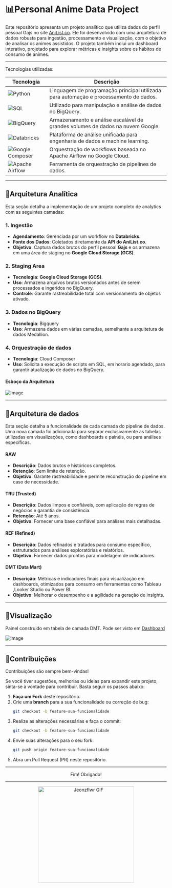 # **📊Personal Anime Data Project**

Este repositório apresenta um projeto analítico que utiliza dados do perfil pessoal Gajs no site [AniList.co](https://anilist.co). Ele foi desenvolvido com uma arquitetura de dados robusta para ingestão, processamento e visualização, com o objetivo de analisar os animes assistidos. O projeto também inclui um dashboard interativo, projetado para explorar métricas e insights sobre os hábitos de consumo de animes.


---

Tecnologias utilizadas:

| Tecnologia   | Descrição                                                                 |
|--------------|-------------------------------------------------------------------------|
| ![Python](https://img.shields.io/badge/-Python-3776AB?style=for-the-badge&logo=python&logoColor=white) | Linguagem de programação principal utilizada para automação e processamento de dados. |
| ![SQL](https://img.shields.io/badge/-SQL-4479A1?style=for-the-badge&logo=postgresql&logoColor=white) | Utilizado para manipulação e análise de dados no BigQuery. |
| ![BigQuery](https://img.shields.io/badge/-BigQuery-669DF6?style=for-the-badge&logo=googlecloud&logoColor=white) | Armazenamento e análise escalável de grandes volumes de dados na nuvem Google. |
| ![Databricks](https://img.shields.io/badge/-Databricks-FF3621?style=for-the-badge&logo=databricks&logoColor=white) | Plataforma de análise unificada para engenharia de dados e machine learning. |
| ![Google Composer](https://img.shields.io/badge/-Composer-4285F4?style=for-the-badge&logo=googlecloud&logoColor=white) | Orquestração de workflows baseada no Apache Airflow no Google Cloud. |
| ![Apache Airflow](https://img.shields.io/badge/-Airflow-017CEE?style=for-the-badge&logo=apacheairflow&logoColor=white) | Ferramenta de orquestração de pipelines de dados. |

---

## **🎌Arquitetura Analítica**

Esta seção detalha a implementação de um projeto completo de analytics com as seguintes camadas:

### **1. Ingestão**
- **Agendamento**: Gerenciada por um workflow no **Databricks**.
- **Fonte dos Dados**: Coletados diretamente da **API do AniList.co**.
- **Objetivo**: Captura dados brutos do perfil pessoal **Gajs** e os armazena em uma área de staging no **Google Cloud Storage (GCS)**.

### **2. Staging Area**
- **Tecnologia**: **Google Cloud Storage (GCS)**.
- **Uso**: Armazena arquivos brutos versionados antes de serem processados e ingeridos no BigQuery.
- **Controle**: Garante rastreabilidade total com versionamento de objetos ativado.

### **3. Dados no BigQuery**
- **Tecnologia**: Bigquery
- **Uso**: Armazena dados em várias camadas, semelhante a arquitetura de dados Medallion.

### **4. Orquestração de dados**
- **Tecnologia**: Cloud Composer
- **Uso**: Solicita a execução de scripts em SQL, em horario agendado, para garantir atualização de dados no BigQuery.

#### Esboço da Arquitetura
![image](https://github.com/user-attachments/assets/0e06b4a4-3f52-43a7-b9c3-a93dcca81690)




---

## **🎌Arquitetura de dados**

Esta seção detalha a funcionalidade de cada camada do pipeline de dados. Uma nova camada foi adicionada para separar exclusivamente as tabelas utilizadas em visualizações, como dashboards e painéis, ou para análises específicas.

#### **RAW**
- **Descrição**: Dados brutos e históricos completos.
- **Retenção**: Sem limite de retenção.
- **Objetivo**: Garante rastreabilidade e permite reconstrução do pipeline em caso de necessidade.

#### **TRU (Trusted)**
- **Descrição**: Dados limpos e confiáveis, com aplicação de regras de negócios e garantia de consistência.
- **Retenção**: Até 5 anos.
- **Objetivo**: Fornecer uma base confiável para análises mais detalhadas.

#### **REF (Refined)**
- **Descrição**: Dados refinados e tratados para consumo específico, estruturados para análises exploratórias e relatórios.
- **Objetivo**: Fornecer dados prontos para modelagem de indicadores.

#### DMT (Data Mart) 
- **Descrição**: Métricas e indicadores finais para visualização em dashboards, otimizados para consumo em ferramentas como Tableau ,Looker Studio ou Power BI.
- **Objetivo**: Melhorar o desempenho e a agilidade na geração de insights.

---

## **🎌Visualização**
Painel construido em tabela de camada DMT.
Pode ser visto em [Dashboard](https://public.tableau.com/app/profile/felipe.lemos.scudeller/viz/Minhahistoriacomanimes/VisaoGeral?publish=yes) 

![image](https://github.com/user-attachments/assets/b614528a-29cf-4997-8775-ec08c5dba759)


---

## **🎌Contribuições**

Contribuições são sempre bem-vindas! 

Se você tiver sugestões, melhorias ou ideias para expandir este projeto, sinta-se à vontade para contribuir. Basta seguir os passos abaixo:

1. **Faça um Fork** deste repositório.
2. Crie uma **branch** para a sua funcionalidade ou correção de bug:
   ```bash
   git checkout -b feature-sua-funcionalidade
3. Realize as alterações necessárias e faça o commit:
   ```bash
   git checkout -b feature-sua-funcionalidade
4. Envie suas alterações para o seu fork:
   ```bash
   git push origin feature-sua-funcionalidade
5. Abra um Pull Request (PR) neste repositório.


---
<div align="center">
  Fim! 
Obrigado!
</div>

---

<div align="center">
  <img src="https://media1.tenor.com/m/xk1Dypa4ZDkAAAAd/jeonzflwr.gif" alt="Jeonzflwr GIF" width="300" height="300" />
</div>




